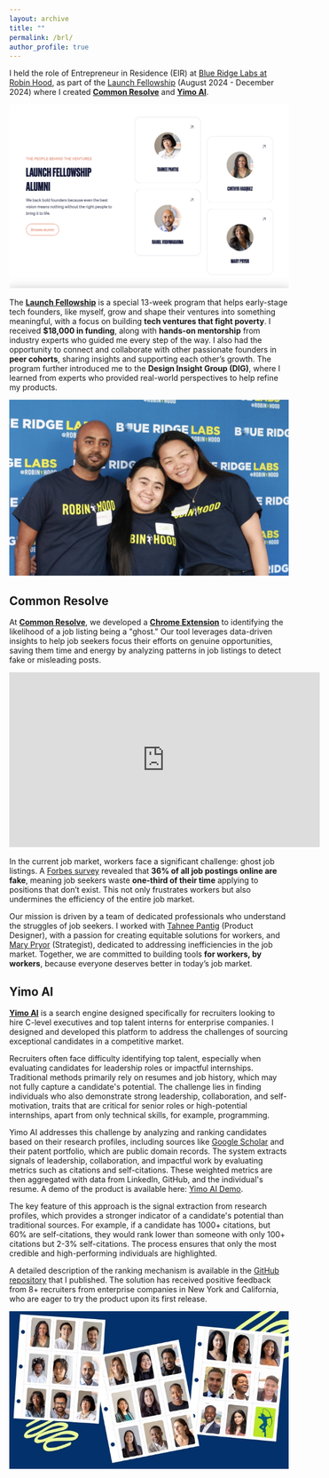 ```yaml
---
layout: archive
title: ""
permalink: /brl/
author_profile: true
---
```


<head>
<style>
/* Table Styles */
table {
  font-family: arial, sans-serif;
  border-collapse: collapse;
  width: 100%;
}

td, th {
  border: 1px solid #dddddd;
  text-align: left;
  padding: 8px;
}

tr:nth-child(even) {
  background-color: #dddddd;
}

/* Image Styles */
img {
  max-width: 100%;
  height: auto;
  display: block;
  margin-left: auto;
  margin-right: auto;
  padding: 10px 0;
}

/* Video Styles */
iframe {
  max-width: 100%;
  height: 315px;
  margin-left: auto;
  margin-right: auto;
  display: block;
}
</style>
</head>

<body>

<p>I held the role of Entrepreneur in Residence (EIR) at <a href="https://www.labs.robinhood.org" target="_blank">Blue Ridge Labs at Robin Hood</a>, as part of the <a href="https://www.labs.robinhood.org/our-programs/launch-fellowship" target="_blank">Launch Fellowship</a> (August 2024 - December 2024) where I created <strong><a href="http://wearecommonresolve.com" target="_blank">Common Resolve</a></strong> and <strong><a href="http://yimo.dev" target="_blank">Yimo AI</a></strong>.</p>

<a href="https://www.labs.robinhood.org" target="_blank"><img src="/images/brl.png" alt="Blue Ridge Labs at Robin Hood" /></a>

<p>The <strong><a href="https://www.labs.robinhood.org/our-programs/launch-fellowship" target="_blank">Launch Fellowship</a></strong> is a special 13-week program that helps early-stage tech founders, like myself, grow and shape their ventures into something meaningful, with a focus on building <strong>tech ventures that fight poverty</strong>. I received <strong>$18,000 in funding</strong>, along with <strong>hands-on mentorship</strong> from industry experts who guided me every step of the way. I also had the opportunity to connect and collaborate with other passionate founders in <strong>peer cohorts</strong>, sharing insights and supporting each other’s growth. The program further introduced me to the <strong>Design Insight Group (DIG)</strong>, where I learned from experts who provided real-world perspectives to help refine my products.</p>

<img src="/images/IMG_0481.jpg" alt="Rahul Vishwakarma" />

<h2>Common Resolve</h2>

<p>
    At <strong><a href="https://wearecommonresolve.com" target="_blank">Common Resolve</a></strong>, we developed a <strong><a href="https://chromewebstore.google.com/detail/common-resolve/hemkacfkmhldlhpfndjfibkalfphiibf" target="_blank">Chrome Extension</a></strong> to identifying the likelihood of a job listing being a "ghost." Our tool leverages data-driven insights to help job seekers focus their efforts on genuine opportunities, saving them time and energy by analyzing patterns in job listings to detect fake or misleading posts.
</p>

<p>
    <iframe width="560" height="315" src="https://www.youtube.com/embed/jv3KBVj8ycg?start=1240" frameborder="0" allow="accelerometer; autoplay; clipboard-write; encrypted-media; gyroscope; picture-in-picture" allowfullscreen></iframe>
</p>

<p>
    In the current job market, workers face a significant challenge: ghost job listings. 
    A <a href="https://www.forbes.com/sites/rachelwells/2024/08/13/36-of-job-adverts-are-fake-how-to-spot-them-in-2024/" target="_blank">Forbes survey</a> 
    revealed that <strong>36% of all job postings online are fake</strong>, meaning job seekers waste 
    <strong>one-third of their time</strong> applying to positions that don’t exist. This not only frustrates 
    workers but also undermines the efficiency of the entire job market.
</p>

<p>
    Our mission is driven by a team of dedicated professionals who understand the struggles of job seekers. I worked with 
    <a href="https://www.linkedin.com/in/tahneepantig" target="_blank">Tahnee Pantig</a> (Product Designer), with a passion for creating equitable solutions for workers, and 
    <a href="https://www.linkedin.com/in/marypryor" target="_blank">Mary Pryor</a> (Strategist), dedicated to addressing inefficiencies in the job market.  Together, we are committed to building tools <strong>for workers, by workers</strong>, because everyone deserves 
    better in today’s job market.
</p>

<h2>Yimo AI</h2>

<p>
    <strong><a href="https://yimo.dev/" target="_blank">Yimo AI</a></strong> is a search engine designed specifically for recruiters looking to hire C-level executives and top talent interns for enterprise companies. I designed and developed this platform to address the challenges of sourcing exceptional candidates in a competitive market.
</p>

<p>
    Recruiters often face difficulty identifying top talent, especially when evaluating candidates for leadership roles or impactful internships. Traditional methods primarily rely on resumes and job history, which may not fully capture a candidate's potential. The challenge lies in finding individuals who also demonstrate strong leadership, collaboration, and self-motivation, traits that are critical for senior roles or high-potential internships, apart from only technical skills, for example, programming.
</p>

<p>
    Yimo AI addresses this challenge by analyzing and ranking candidates based on their research profiles, including sources like <a href="https://scholar.google.com" target="_blank">Google Scholar</a> and their patent portfolio, which are public domain records. The system extracts signals of leadership, collaboration, and impactful work by evaluating metrics such as citations and self-citations. These weighted metrics are then aggregated with data from LinkedIn, GitHub, and the individual's resume. A demo of the product is available here: <a href="https://demo.yimo.dev/" target="_blank">Yimo AI Demo</a>.
</p>

<p>
    The key feature of this approach is the signal extraction from research profiles, which provides a stronger indicator of a candidate's potential than traditional sources. For example, if a candidate has 1000+ citations, but 60% are self-citations, they would rank lower than someone with only 100+ citations but 2-3% self-citations. The process ensures that only the most credible and high-performing individuals are highlighted.
</p>

<p>
    A detailed description of the ranking mechanism is available in the <a href="https://github.com/rahvis/google-scholar-analyzer" target="_blank">GitHub repository</a> that I published. The solution has received positive feedback from 8+ recruiters from enterprise companies in New York and California, who are eager to try the product upon its first release.
</p>

<img src="/images/team.JPG" alt="Rahul Vishwakarma" />

</body>
